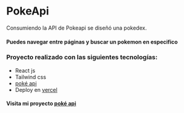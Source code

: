 # PokeApi
Consumiendo la API de Pokeapi se diseñó una pokedex.
#### Puedes navegar entre páginas y buscar un pokemon en especifico
### Proyecto realizado con las siguientes tecnologías:
- React js
- Tailwind css
- [poké api](https://pokeapi.co/)
- Deploy en [vercel](https://vercel.com/)

#### Visita mi proyecto [poké api](https://poke-api-gt.vercel.app/)
